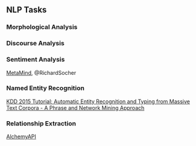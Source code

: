 ## NLP Tasks

### Morphological Analysis

### Discourse Analysis

### Sentiment Analysis

<a href="https://www.metamind.io/about" target="_blank">MetaMind</a>, @RichardSocher

### Named Entity Recognition

<a href="http://research.microsoft.com/en-us/people/chiw/kdd15tutorial.aspx" target="_blank">KDD 2015 Tutorial: Automatic Entity Recognition and Typing from Massive Text Corpora - A Phrase and Network Mining Approach</a>

### Relationship Extraction

<a href="http://www.alchemyapi.com/api/relation-extraction" target="_blank">AlchemyAPI</a>
